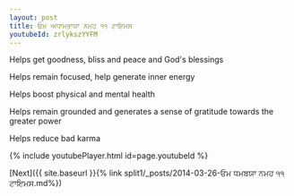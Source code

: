 ```yaml
---
layout: post
title: ਓਮ ਅਧਾਮਭਾਯਾ ਨਮਹ ੧੧ ਟਾਇਮਸ
youtubeId: zrlykszYYFM
---
```

 
 
Helps get goodness, bliss and peace and God's blessings
 
Helps remain focused, help generate inner energy 
 
Helps boost physical and mental health 
 
Helps remain grounded and generates a sense of gratitude towards the greater power 
 
Helps reduce bad karma
 
 
 
 


{% include youtubePlayer.html id=page.youtubeId %}
 
[Next]({{ site.baseurl }}{% link  split1/_posts/2014-03-26-ਓਮ ਧਮਬਯਾ ਨਮਹ ੧੧ ਟਾਇਮਸ.md%})
 
